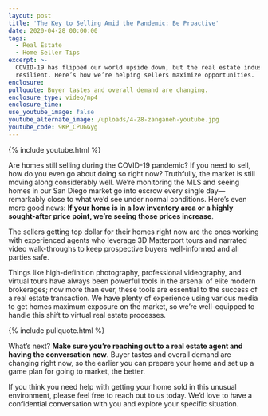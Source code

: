 ```yaml
---
layout: post
title: 'The Key to Selling Amid the Pandemic: Be Proactive'
date: 2020-04-28 00:00:00
tags:
  - Real Estate
  - Home Seller Tips
excerpt: >-
  COVID-19 has flipped our world upside down, but the real estate industry is
  resilient. Here’s how we’re helping sellers maximize opportunities.
enclosure:
pullquote: Buyer tastes and overall demand are changing.
enclosure_type: video/mp4
enclosure_time:
use_youtube_image: false
youtube_alternate_image: /uploads/4-28-zanganeh-youtube.jpg
youtube_code: 9KP_CPUGGyg
---
```


{% include youtube.html %}

Are homes still selling during the COVID-19 pandemic? If you need to sell, how do you even go about doing so right now? Truthfully, the market is still moving along considerably well. We’re monitoring the MLS and seeing homes in our San Diego market go into escrow every single day—remarkably close to what we’d see under normal conditions. Here’s even more good news: **If your home is in a low inventory area or a highly sought-after price point, we’re seeing those prices increase**.

The sellers getting top dollar for their homes right now are the ones working with experienced agents who leverage 3D Matterport tours and narrated video walk-throughs to keep prospective buyers well-informed and all parties safe.

Things like high-definition photography, professional videography, and virtual tours have always been powerful tools in the arsenal of elite modern brokerages; now more than ever, these tools are essential to the success of a real estate transaction. We have plenty of experience using various media to get homes maximum exposure on the market, so we’re well-equipped to handle this shift to virtual real estate processes.

{% include pullquote.html %}

What’s next? **Make sure you’re reaching out to a real estate agent and having the conversation now**. Buyer tastes and overall demand are changing right now, so the earlier you can prepare your home and set up a game plan for going to market, the better.

If you think you need help with getting your home sold in this unusual environment, please feel free to reach out to us today. We’d love to have a confidential conversation with you and explore your specific situation.